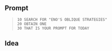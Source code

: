 ## Prompt
> ```
> 10 SEARCH FOR "ENO'S OBLIQUE STRATEGIES"
> 20 OBTAIN ONE
> 30 THAT IS YOUR PROMPT FOR TODAY
> ```

## Idea
